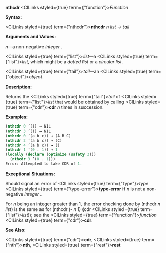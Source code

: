 **nthcdr** <ClLinks styled={true} term={"function"}><i>Function</i></ClLinks> 



**Syntax:** 



<ClLinks styled={true} term={"nthcdr"}><b>nthcdr</b></ClLinks> *n list → tail* 



**Arguments and Values:** 



*n*—a non-negative *integer* . 



<ClLinks styled={true} term={"list"}><i>list</i></ClLinks>—a <ClLinks styled={true} term={"list"}><i>list</i></ClLinks>, which might be a *dotted list* or a *circular list*. 



<ClLinks styled={true} term={"tail"}><i>tail</i></ClLinks>—an <ClLinks styled={true} term={"object"}><i>object</i></ClLinks>. 



**Description:** 



Returns the <ClLinks styled={true} term={"tail"}><i>tail</i></ClLinks> of <ClLinks styled={true} term={"list"}><i>list</i></ClLinks> that would be obtained by calling <ClLinks styled={true} term={"cdr"}><b>cdr</b></ClLinks> *n* times in succession. 



 



 



**Examples:**
```lisp
(nthcdr 0 ’()) → NIL 
(nthcdr 3 ’()) → NIL 
(nthcdr 0 ’(a b c)) → (A B C) 
(nthcdr 2 ’(a b c)) → (C) 
(nthcdr 4 ’(a b c)) → () 
(nthcdr 1 ’(0 . 1)) → 1 
(locally (declare (optimize (safety 3))) 
  (nthcdr 3 ’(0 . 1))) 
Error: Attempted to take CDR of 1. 
```
**Exceptional Situations:** 



Should signal an error of <ClLinks styled={true} term={"type"}><i>type</i></ClLinks> <ClLinks styled={true} term={"type-error"}><b>type-error</b></ClLinks> if *n* is not a non-negative *integer* . 



For *n* being an integer greater than 1, the error checking done by (nthcdr *n list*) is the same as for (nthcdr (- *n* 1) (cdr <ClLinks styled={true} term={"list"}><i>list</i></ClLinks>)); see the <ClLinks styled={true} term={"function"}><i>function</i></ClLinks> <ClLinks styled={true} term={"cdr"}><b>cdr</b></ClLinks>. 



**See Also:** 



<ClLinks styled={true} term={"cdr"}><b>cdr</b></ClLinks>, <ClLinks styled={true} term={"nth"}><b>nth</b></ClLinks>, <ClLinks styled={true} term={"rest"}><b>rest</b></ClLinks> 



